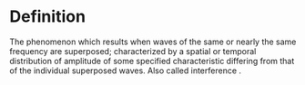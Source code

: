 # Definition

The phenomenon which results when waves of the same or nearly the same
frequency are superposed; characterized by a spatial or temporal
distribution of amplitude of some specified characteristic differing
from that of the individual superposed waves. Also called interference .
